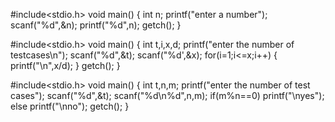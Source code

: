#include<stdio.h>
void main()
{
int n;
printf("enter a number");
scanf("%d",&n);
printf("%d",n);
getch();
}

#include<stdio.h>
void main()
{
int t,i,x,d;
printf("enter the number of testcases\n");
scanf("%d",&t);
scanf("%d',&x);
for(i=1;i<=x;i++)
{
printf("\n",x/d);
}
getch();
}

#include<stdio.h>
void main()
{
int t,n,m;
printf("enter the number of test cases");
scanf("%d",&t);
scanf("%d\n%d",n,m);
if(m%n==0)
printf("\nyes");
else
printf("\nno");
getch();
}


